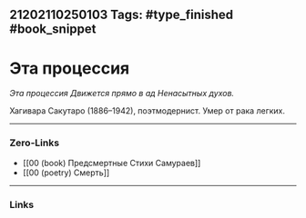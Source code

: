 21202110250103
Tags: #type_finished #book_snippet 
---
# Эта процессия

*Эта процессия
Движется прямо в ад
Ненасытных духов.*

Хагивара Сакутаро (1886–1942), поэтмодернист. Умер от рака легких. 

---
### Zero-Links
 - [[00 (book) Предсмертные Стихи Самураев]]
 - [[00 (poetry) Смерть]]
---
### Links
